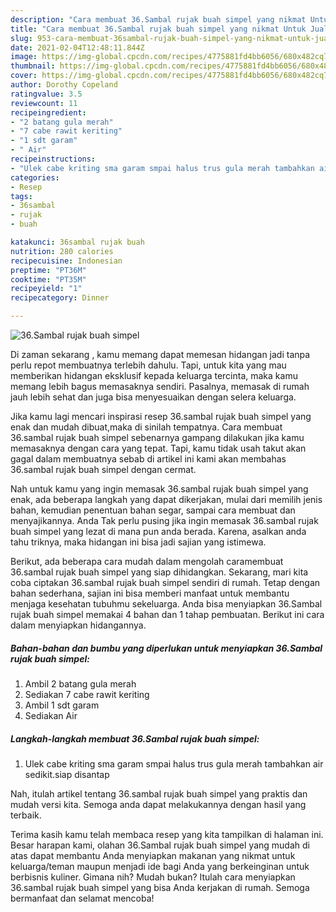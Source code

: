 ```yaml
---
description: "Cara membuat 36.Sambal rujak buah simpel yang nikmat Untuk Jualan"
title: "Cara membuat 36.Sambal rujak buah simpel yang nikmat Untuk Jualan"
slug: 953-cara-membuat-36sambal-rujak-buah-simpel-yang-nikmat-untuk-jualan
date: 2021-02-04T12:48:11.844Z
image: https://img-global.cpcdn.com/recipes/4775881fd4bb6056/680x482cq70/36sambal-rujak-buah-simpel-foto-resep-utama.jpg
thumbnail: https://img-global.cpcdn.com/recipes/4775881fd4bb6056/680x482cq70/36sambal-rujak-buah-simpel-foto-resep-utama.jpg
cover: https://img-global.cpcdn.com/recipes/4775881fd4bb6056/680x482cq70/36sambal-rujak-buah-simpel-foto-resep-utama.jpg
author: Dorothy Copeland
ratingvalue: 3.5
reviewcount: 11
recipeingredient:
- "2 batang gula merah"
- "7 cabe rawit keriting"
- "1 sdt garam"
- " Air"
recipeinstructions:
- "Ulek cabe kriting sma garam smpai halus trus gula merah tambahkan air sedikit.siap disantap"
categories:
- Resep
tags:
- 36sambal
- rujak
- buah

katakunci: 36sambal rujak buah 
nutrition: 280 calories
recipecuisine: Indonesian
preptime: "PT36M"
cooktime: "PT35M"
recipeyield: "1"
recipecategory: Dinner

---
```



![36.Sambal rujak buah simpel](https://img-global.cpcdn.com/recipes/4775881fd4bb6056/680x482cq70/36sambal-rujak-buah-simpel-foto-resep-utama.jpg)

Di zaman  sekarang , kamu memang dapat memesan hidangan jadi tanpa perlu repot membuatnya terlebih dahulu. Tapi, untuk kita yang mau memberikan hidangan eksklusif kepada keluarga tercinta, maka kamu memang lebih bagus memasaknya sendiri. Pasalnya, memasak di rumah jauh lebih sehat dan juga bisa menyesuaikan dengan selera keluarga.

Jika kamu lagi mencari inspirasi resep 36.sambal rujak buah simpel yang enak dan mudah dibuat,maka di sinilah tempatnya. Cara membuat 36.sambal rujak buah simpel  sebenarnya gampang dilakukan jika kamu memasaknya dengan cara yang tepat. Tapi, kamu tidak usah takut akan gagal dalam membuatnya 
sebab di artikel ini kami akan membahas 36.sambal rujak buah simpel dengan cermat.  



Nah untuk kamu yang ingin memasak 36.sambal rujak buah simpel yang enak, ada beberapa langkah yang dapat dikerjakan, mulai dari memilih jenis bahan, kemudian penentuan bahan segar, sampai cara membuat dan menyajikannya. Anda Tak perlu pusing jika ingin memasak 36.sambal rujak buah simpel yang lezat di mana pun anda berada. Karena, asalkan anda  tahu triknya, maka hidangan ini bisa jadi sajian yang istimewa.

Berikut, ada beberapa cara mudah dalam mengolah caramembuat 36.sambal rujak buah simpel yang siap dihidangkan. Sekarang, mari kita coba ciptakan 36.sambal rujak buah simpel sendiri di rumah. Tetap dengan bahan sederhana, sajian ini bisa memberi manfaat untuk membantu menjaga kesehatan tubuhmu sekeluarga. Anda bisa menyiapkan 36.Sambal rujak buah simpel memakai 4 bahan dan 1 tahap pembuatan. Berikut ini cara dalam menyiapkan hidangannya.

<!--inarticleads1-->

##### Bahan-bahan dan bumbu yang diperlukan untuk menyiapkan 36.Sambal rujak buah simpel:

1. Ambil 2 batang gula merah
1. Sediakan 7 cabe rawit keriting
1. Ambil 1 sdt garam
1. Sediakan  Air




<!--inarticleads2-->

##### Langkah-langkah membuat 36.Sambal rujak buah simpel:

1. Ulek cabe kriting sma garam smpai halus trus gula merah tambahkan air sedikit.siap disantap




Nah, itulah artikel tentang  36.sambal rujak buah simpel  yang praktis dan mudah versi kita. Semoga anda dapat melakukannya dengan hasil yang terbaik. 

Terima kasih kamu telah membaca resep yang kita tampilkan di halaman ini. Besar harapan kami, olahan  36.Sambal rujak buah simpel yang mudah di atas dapat membantu Anda menyiapkan makanan yang nikmat untuk keluarga/teman maupun menjadi ide bagi Anda yang berkeinginan untuk berbisnis kuliner. Gimana nih? Mudah bukan? Itulah cara menyiapkan 36.sambal rujak buah simpel yang bisa Anda kerjakan di rumah. Semoga bermanfaat dan selamat mencoba!

